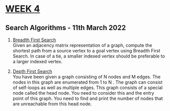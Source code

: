 # [WEEK 4](https://www.hackerrank.com/daa-lab-day-411032022/challenges)

## Search Algorithms - 11th March 2022

1. [Breadth First Search](1_Max_min.c)  
   Given an adjacency matrix representation of a graph, compute the shortest path from a source vertex to a goal vertex using Breadth First Search. In case of a tie, a smaller indexed vertex should be preferable to a larger indexed vertex.

2. [Depth First Search](2_Strassens_matrix_multiplication.c)  
   You have been given a graph consisting of N nodes and M edges. The nodes in this graph are enumerated from 1 to N . The graph can consist of self-loops as well as multiple edges. This graph consists of a special node called the head node. You need to consider this and the entry point of this graph. You need to find and print the number of nodes that are unreachable from this head node.
